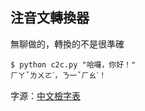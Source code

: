 ## 注音文轉換器

無聊做的，轉換的不是很準確

```
$ python c2c.py "哈囉，你好！"
ㄏㄚˇㄌㄨㄛˊ，ㄋ一ˇㄏㄠˋ！
```

字源：[中文檢字表](http://www.cclookup.com/)
